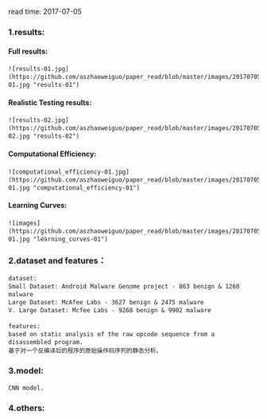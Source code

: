 read time: 2017-07-05

### 1.results:
#### Full results: 
	![results-01.jpg](https://github.com/aszhaoweiguo/paper_read/blob/master/images/20170705/results-01.jpg "results-01")

#### Realistic Testing results: 
	![results-02.jpg](https://github.com/aszhaoweiguo/paper_read/blob/master/images/20170705/results-02.jpg "results-02")

#### Computational Efficiency: 
	![computational_efficiency-01.jpg](https://github.com/aszhaoweiguo/paper_read/blob/master/images/20170705/computational_efficiency-01.jpg "computational_efficiency-01")

#### Learning Curves: 
	![images](https://github.com/aszhaoweiguo/paper_read/blob/master/images/20170705/learning_curves-01.jpg "learning_curves-01")


### 2.dataset and features：
	dataset:
	Small Dataset: Android Malware Genome project - 863 benign & 1260 malware 
	Large Dataset: McAfee Labs - 3627 benign & 2475 malware 
	V. Large Dataset: Mcfee Labs - 9268 benign & 9902 malware 

	features:
	based on static analysis of the raw opcode sequence from a disassembled program. 
	基于对一个反编译后的程序的原始操作码序列的静态分析。


### 3.model:
	CNN model.



### 4.others:




